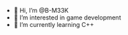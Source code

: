 - 👋 Hi, I’m @B-M33K
- 👀 I’m interested in game development
- 🌱 I’m currently learning C++

<!---
B-M33K/B-M33K is a ✨ special ✨ repository because its `README.md` (this file) appears on your GitHub profile.
You can click the Preview link to take a look at your changes.
--->
